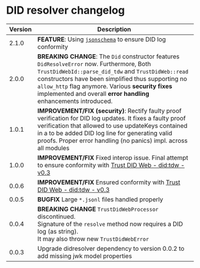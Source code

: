 # DID resolver changelog

| Version | Description                                                                                                                                                                                                                                                                                                                        |
|---------|------------------------------------------------------------------------------------------------------------------------------------------------------------------------------------------------------------------------------------------------------------------------------------------------------------------------------------|
| 2.1.0   | **FEATURE**: Using [`jsonschema`](https://github.com/swiyu-admin-ch/didtoolbox/tree/main/src/embed/jsonschema) to ensure DID log conformity                                                                                                                                                                                        |
| 2.0.0   | **BREAKING CHANGE**: The `Did` constructor features `DidResolveError` now. Furthermore, Both `TrustDidWebId::parse_did_tdw` and `TrustDidWeb::read` constructors have been simplified thus supporting no `allow_http` flag anymore. Various **security fixes** implemented and overall **error handling** enhancements introduced. |
| 1.0.1   | **IMPROVEMENT/FIX (security)**: Rectify faulty proof verification for DID log updates. It fixes a faulty proof verification that allowed to use updateKeys contained in a to be added DID log line for generating valid proofs. Proper error handling (no panics) impl. across all modules                                         |
| 1.0.0   | **IMPROVEMENT/FIX** Fixed interop issue. Final attempt to ensure conformity with [Trust DID Web - did:tdw - v0.3](https://identity.foundation/trustdidweb/v0.3/)                                                                                                                                                                   |
| 0.0.6   | **IMPROVEMENT/FIX** Ensured conformity with [Trust DID Web - did:tdw - v0.3](https://identity.foundation/trustdidweb/v0.3/)                                                                                                                                                                                                        |
| 0.0.5   | **BUGFIX** Large `*.jsonl` files handled properly                                                                                                                                                                                                                                                                                  |
| 0.0.4   | **BREAKING CHANGE** `TrustDidWebProcessor` discontinued. <br/>Signature of the `resolve` method now requires a DID log (as string). <br/>It may also throw new `TrustDidWebError`                                                                                                                                                  |
| 0.0.3   | Upgrade didresolver dependency to version 0.0.2 to add missing jwk model properties                                                                                                                                                                                                                                                |


